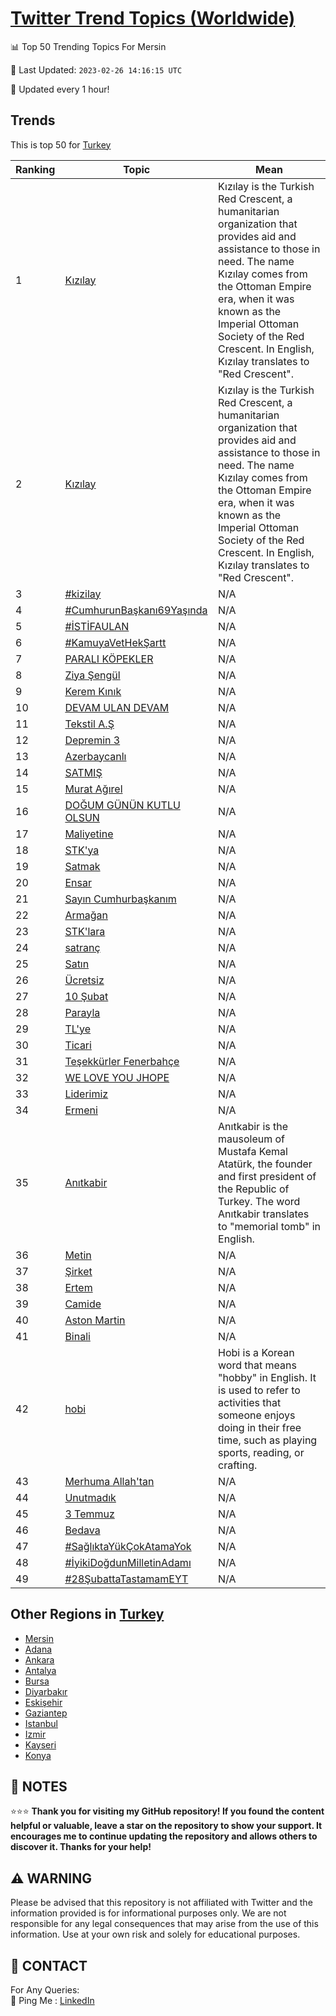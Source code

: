 [Twitter Trend Topics (Worldwide)](https://github.com/ErcinDedeoglu/Twitter-Trend-Topics)
==========


📊 Top 50 Trending Topics For Mersin

📆 Last Updated: `2023-02-26 14:16:15 UTC`

🔧 Updated every 1 hour!


## Trends

This is top 50 for [Turkey](</Turkey>)

| Ranking | Topic | Mean |
| ------- | ------------ | ------------ |
| 1 | [Kızılay](http://twitter.com/search?q=K%c4%b1z%c4%b1lay) | Kızılay is the Turkish Red Crescent, a humanitarian organization that provides aid and assistance to those in need. The name Kızılay comes from the Ottoman Empire era, when it was known as the Imperial Ottoman Society of the Red Crescent. In English, Kızılay translates to "Red Crescent". |
| 2 | [Kızılay](http://twitter.com/search?q=K%c4%b1z%c4%b1lay) | Kızılay is the Turkish Red Crescent, a humanitarian organization that provides aid and assistance to those in need. The name Kızılay comes from the Ottoman Empire era, when it was known as the Imperial Ottoman Society of the Red Crescent. In English, Kızılay translates to "Red Crescent". |
| 3 | [#kizilay](http://twitter.com/search?q=%23kizilay) | N/A |
| 4 | [#CumhurunBaşkanı69Yaşında](http://twitter.com/search?q=%23CumhurunBa%c5%9fkan%c4%b169Ya%c5%9f%c4%b1nda) | N/A |
| 5 | [#İSTİFAULAN](http://twitter.com/search?q=%23%c4%b0ST%c4%b0FAULAN) | N/A |
| 6 | [#KamuyaVetHekŞartt](http://twitter.com/search?q=%23KamuyaVetHek%c5%9eartt) | N/A |
| 7 | [PARALI KÖPEKLER](http://twitter.com/search?q=PARALI+K%c3%96PEKLER) | N/A |
| 8 | [Ziya Şengül](http://twitter.com/search?q=Ziya+%c5%9eeng%c3%bcl) | N/A |
| 9 | [Kerem Kınık](http://twitter.com/search?q=Kerem+K%c4%b1n%c4%b1k) | N/A |
| 10 | [DEVAM ULAN DEVAM](http://twitter.com/search?q=DEVAM+ULAN+DEVAM) | N/A |
| 11 | [Tekstil A.Ş](http://twitter.com/search?q=Tekstil+A.%c5%9e) | N/A |
| 12 | [Depremin 3](http://twitter.com/search?q=Depremin+3) | N/A |
| 13 | [Azerbaycanlı](http://twitter.com/search?q=Azerbaycanl%c4%b1) | N/A |
| 14 | [SATMIŞ](http://twitter.com/search?q=SATMI%c5%9e) | N/A |
| 15 | [Murat Ağırel](http://twitter.com/search?q=Murat+A%c4%9f%c4%b1rel) | N/A |
| 16 | [DOĞUM GÜNÜN KUTLU OLSUN](http://twitter.com/search?q=DO%c4%9eUM+G%c3%9cN%c3%9cN+KUTLU+OLSUN) | N/A |
| 17 | [Maliyetine](http://twitter.com/search?q=Maliyetine) | N/A |
| 18 | [STK'ya](http://twitter.com/search?q=STK%27ya) | N/A |
| 19 | [Satmak](http://twitter.com/search?q=Satmak) | N/A |
| 20 | [Ensar](http://twitter.com/search?q=Ensar) | N/A |
| 21 | [Sayın Cumhurbaşkanım](http://twitter.com/search?q=Say%c4%b1n+Cumhurba%c5%9fkan%c4%b1m) | N/A |
| 22 | [Armağan](http://twitter.com/search?q=Arma%c4%9fan) | N/A |
| 23 | [STK'lara](http://twitter.com/search?q=STK%27lara) | N/A |
| 24 | [satranç](http://twitter.com/search?q=satran%c3%a7) | N/A |
| 25 | [Satın](http://twitter.com/search?q=Sat%c4%b1n) | N/A |
| 26 | [Ücretsiz](http://twitter.com/search?q=%c3%9ccretsiz) | N/A |
| 27 | [10 Şubat](http://twitter.com/search?q=10+%c5%9eubat) | N/A |
| 28 | [Parayla](http://twitter.com/search?q=Parayla) | N/A |
| 29 | [TL'ye](http://twitter.com/search?q=TL%27ye) | N/A |
| 30 | [Ticari](http://twitter.com/search?q=Ticari) | N/A |
| 31 | [Teşekkürler Fenerbahçe](http://twitter.com/search?q=Te%c5%9fekk%c3%bcrler+Fenerbah%c3%a7e) | N/A |
| 32 | [WE LOVE YOU JHOPE](http://twitter.com/search?q=WE+LOVE+YOU+JHOPE) | N/A |
| 33 | [Liderimiz](http://twitter.com/search?q=Liderimiz) | N/A |
| 34 | [Ermeni](http://twitter.com/search?q=Ermeni) | N/A |
| 35 | [Anıtkabir](http://twitter.com/search?q=An%c4%b1tkabir) | Anıtkabir is the mausoleum of Mustafa Kemal Atatürk, the founder and first president of the Republic of Turkey. The word Anıtkabir translates to "memorial tomb" in English. |
| 36 | [Metin](http://twitter.com/search?q=Metin) | N/A |
| 37 | [Şirket](http://twitter.com/search?q=%c5%9eirket) | N/A |
| 38 | [Ertem](http://twitter.com/search?q=Ertem) | N/A |
| 39 | [Camide](http://twitter.com/search?q=Camide) | N/A |
| 40 | [Aston Martin](http://twitter.com/search?q=Aston+Martin) | N/A |
| 41 | [Binali](http://twitter.com/search?q=Binali) | N/A |
| 42 | [hobi](http://twitter.com/search?q=hobi) | Hobi is a Korean word that means "hobby" in English. It is used to refer to activities that someone enjoys doing in their free time, such as playing sports, reading, or crafting. |
| 43 | [Merhuma Allah'tan](http://twitter.com/search?q=Merhuma+Allah%27tan) | N/A |
| 44 | [Unutmadık](http://twitter.com/search?q=Unutmad%c4%b1k) | N/A |
| 45 | [3 Temmuz](http://twitter.com/search?q=3+Temmuz) | N/A |
| 46 | [Bedava](http://twitter.com/search?q=Bedava) | N/A |
| 47 | [#SağlıktaYükÇokAtamaYok](http://twitter.com/search?q=%23Sa%c4%9fl%c4%b1ktaY%c3%bck%c3%87okAtamaYok) | N/A |
| 48 | [#İyikiDoğdunMilletinAdamı](http://twitter.com/search?q=%23%c4%b0yikiDo%c4%9fdunMilletinAdam%c4%b1) | N/A |
| 49 | [#28ŞubattaTastamamEYT](http://twitter.com/search?q=%2328%c5%9eubattaTastamamEYT) | N/A |



## Other Regions in [Turkey](</Turkey>)

* [Mersin](</Turkey/Mersin.md>)
* [Adana](</Turkey/Adana.md>)
* [Ankara](</Turkey/Ankara.md>)
* [Antalya](</Turkey/Antalya.md>)
* [Bursa](</Turkey/Bursa.md>)
* [Diyarbakır](</Turkey/Diyarbakır.md>)
* [Eskişehir](</Turkey/Eskişehir.md>)
* [Gaziantep](</Turkey/Gaziantep.md>)
* [Istanbul](</Turkey/Istanbul.md>)
* [Izmir](</Turkey/Izmir.md>)
* [Kayseri](</Turkey/Kayseri.md>)
* [Konya](</Turkey/Konya.md>)



## 📝 NOTES

⭐⭐⭐ **Thank you for visiting my GitHub repository! If you found the content helpful or valuable, leave a star on the repository to show your support. It encourages me to continue updating the repository and allows others to discover it. Thanks for your help!**


## ⚠️ WARNING

Please be advised that this repository is not affiliated with Twitter and the information provided is for informational purposes only. We are not responsible for any legal consequences that may arise from the use of this information. Use at your own risk and solely for educational purposes.


## 📨 CONTACT

 For Any Queries:  
            🏓 Ping Me : [LinkedIn](https://www.linkedin.com/in/ercindedeoglu/)
